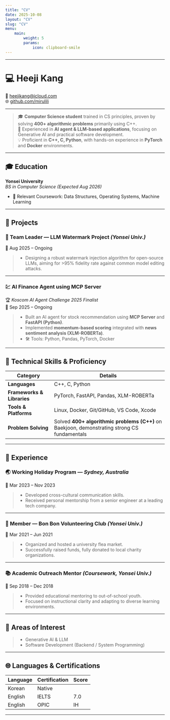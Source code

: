 ```yaml
---
title: "CV"
date: 2025-10-08
layout: "CV"
slug: "CV"
menu:
    main:
        weight: 5
        params: 
            icon: clipboard-smile
---
```




-----

# 💻 **Heeji Kang**
📧 heejikang@icloud.com  
🌐 [github.com/mirulili](https://github.com/mirulili)

---

> 🎓 **Computer Science student** trained in CS principles, proven by solving **400+ algorithmic problems** primarily using C++.  
> 🤖 Experienced in **AI agent & LLM-based applications**, focusing on Generative AI and practical software development.  
> 💡 Proficient in **C++, C, Python**, with hands-on experience in **PyTorch** and **Docker** environments.

---

## 🎓 Education

**Yonsei University**  
_BS in Computer Science (Expected Aug 2026)_  

- 📘 Relevant Coursework: Data Structures, Operating Systems, Machine Learning

---

## 🚀 Projects

### 🧬 Team Leader — LLM Watermark Project *(Yonsei Univ.)*
📅 Aug 2025 – Ongoing  

> - Designing a robust watermark injection algorithm for open-source LLMs, aiming for >95% fidelity rate against common model editing attacks.

---

### 💹 AI Finance Agent using MCP Server  
🏆 *Koscom AI Agent Challenge 2025 Finalist*  
📅 Sep 2025 – Ongoing  

> - Built an AI agent for stock recommendation using **MCP Server** and **FastAPI (Python)**.  
> - Implemented **momentum-based scoring** integrated with **news sentiment analysis (XLM-ROBERTa)**.  
> - 🛠 Tools: Python, Pandas, PyTorch, Docker  

---

## 🧠 Technical Skills & Proficiency

| Category | Details |
|-----------|----------|
| **Languages** | C++, C, Python |
| **Frameworks & Libraries** | PyTorch, FastAPI, Pandas, XLM-ROBERTa |
| **Tools & Platforms** | Linux, Docker, Git/GitHub, VS Code, Xcode |
| **Problem Solving** | Solved **400+ algorithmic problems (C++)** on Baekjoon, demonstrating strong CS fundamentals |

---

## 💼 Experience

### 🌏 Working Holiday Program — *Sydney, Australia*  
📅 Mar 2023 – Nov 2023  

> - Developed cross-cultural communication skills.  
> - Received personal mentorship from a senior engineer at a leading tech company.  

---

### 💖 Member — Bon Bon Volunteering Club *(Yonsei Univ.)*  
📅 Mar 2021 – Jun 2021  

> - Organized and hosted a university flea market.  
> - Successfully raised funds, fully donated to local charity organizations.  

---

### 📚 Academic Outreach Mentor *(Coursework, Yonsei Univ.)*  
📅 Sep 2018 – Dec 2018  

> - Provided educational mentoring to out-of-school youth.  
> - Focused on instructional clarity and adapting to diverse learning environments.  

---

## 🎯 Areas of Interest

> - Generative AI & LLM  
> - Software Development (Backend / System Programming)

---

## 🌐 Languages & Certifications

| Language | Certification | Score |
|-----------|----------------|--------|
| Korean | Native |  |
| English | IELTS | 7.0 |
| English | OPIC | IH |

---
